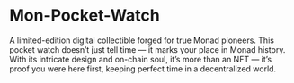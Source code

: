 # Mon-Pocket-Watch
A limited-edition digital collectible forged for true Monad pioneers. This pocket watch doesn’t just tell time — it marks your place in Monad history. With its intricate design and on-chain soul, it’s more than an NFT — it’s proof you were here first, keeping perfect time in a decentralized world.
